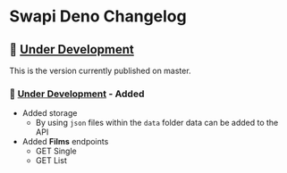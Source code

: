 # Swapi Deno Changelog

## 🔧 [Under Development]

This is the version currently published on master.

### 🔧 [Under Development] - Added

+ Added storage
  + By using `json` files within the `data` folder data can be added to the API
+ Added **Films** endpoints
  + GET Single
  + GET List

<!-- Links to Tags -->
[Under Development]:https://github.com/rodolphocastro/deno-swapi/tree/master
